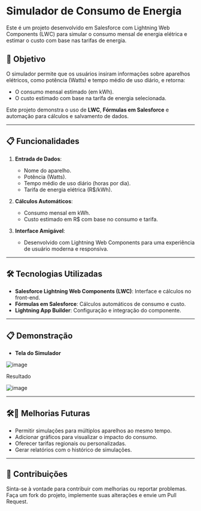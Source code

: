 # Simulador de Consumo de Energia

Este é um projeto desenvolvido em Salesforce com Lightning Web Components (LWC) para simular o consumo mensal de energia elétrica e estimar o custo com base nas tarifas de energia.

## 🎯 Objetivo

O simulador permite que os usuários insiram informações sobre aparelhos elétricos, como potência (Watts) e tempo médio de uso diário, e retorna:
- O consumo mensal estimado (em kWh).
- O custo estimado com base na tarifa de energia selecionada.

Este projeto demonstra o uso de **LWC**, **Fórmulas em Salesforce** e automação para cálculos e salvamento de dados.

---

## 📋 Funcionalidades

1. **Entrada de Dados**:
   - Nome do aparelho.
   - Potência (Watts).
   - Tempo médio de uso diário (horas por dia).
   - Tarifa de energia elétrica (R$/kWh).

2. **Cálculos Automáticos**:
   - Consumo mensal em kWh.
   - Custo estimado em R$ com base no consumo e tarifa.

3. **Interface Amigável**:
   - Desenvolvido com Lightning Web Components para uma experiência de usuário moderna e responsiva.

---

## 🛠️ Tecnologias Utilizadas

- **Salesforce Lightning Web Components (LWC)**: Interface e cálculos no front-end.
- **Fórmulas em Salesforce**: Cálculos automáticos de consumo e custo.
- **Lightning App Builder**: Configuração e integração do componente.

---

## 📋 Demonstração

- **Tela do Simulador**

![image](https://github.com/user-attachments/assets/b7cc4eb8-f1b8-4a2a-acd7-9960b918407a)

Resultado

![image](https://github.com/user-attachments/assets/ac91b669-9bd2-42d4-9482-241a9dbd1dcc)

---

## 🛠️🚀 Melhorias Futuras
- Permitir simulações para múltiplos aparelhos ao mesmo tempo.
- Adicionar gráficos para visualizar o impacto do consumo.
- Oferecer tarifas regionais ou personalizadas.
- Gerar relatórios com o histórico de simulações.

---

## 🤝 Contribuições
Sinta-se à vontade para contribuir com melhorias ou reportar problemas. Faça um fork do projeto, implemente suas alterações e envie um Pull Request.
